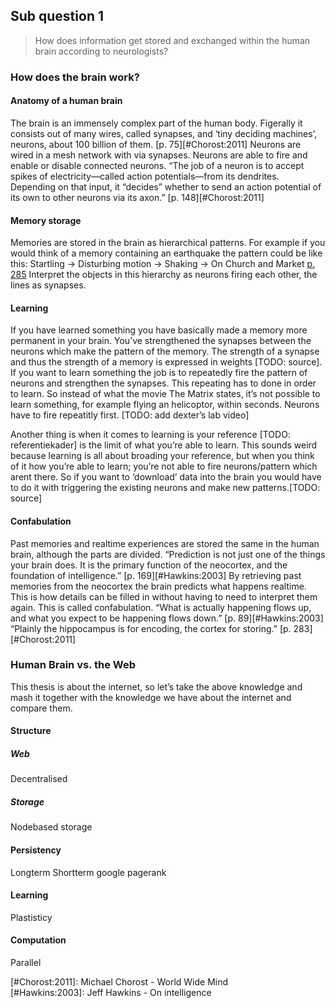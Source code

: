 ## Sub question 1
> How does information get stored and exchanged within the human brain according to neurologists?

### How does the brain work?
#### Anatomy of a human brain
The brain is an immensely complex part of the human body. Figerally it consists out of many wires, called synapses, and ‘tiny deciding machines’, neurons, about 100 billion of them. [p. 75][#Chorost:2011]
Neurons are wired in a mesh network with via synapses. Neurons are able to fire and enable or disable connected neurons. “The job of a neuron is to accept spikes of electricity—called action potentials—from its dendrites. Depending on that input, it “decides” whether to send an action potential of its own to other neurons via its axon.” [p. 148][#Chorost:2011]

#### Memory storage
Memories are stored in the brain as hierarchical patterns. For example if you would think of a memory containing an earthquake the pattern could be like this: Startling → Disturbing motion → Shaking → On Church and Market [p. 285](#Chorost:2011) Interpret the objects in this hierarchy as neurons firing each other, the lines as synapses. 

#### Learning
If you have learned something you have basically made a memory more permanent in your brain. You’ve strengthened the synapses between the neurons which make the pattern of the memory. The strength of a synapse and thus the strength of a memory is expressed in weights [TODO: source].
If you want to learn something the job is to repeatedly fire the pattern of neurons and strengthen the synapses. This repeating has to done in order to learn. So instead of what the movie The Matrix states, it’s not possible to learn something, for example flying an helicoptor, within seconds. Neurons have to fire repeatitly first. [TODO: add dexter’s lab video]

Another thing is when it comes to learning is your reference [TODO: referentiekader] is the limit of what you’re able to learn. This sounds weird because learning is all about broading your reference, but when you think of it how you’re able to learn; you’re not able to fire neurons/pattern which arent there. So if you want to ‘download’ data into the brain you would have to do it with triggering the existing neurons and make new patterns.[TODO: source]

#### Confabulation
Past memories and realtime experiences are stored the same in the human brain, although the parts are divided. “Prediction is not just one of the things your brain does. It is the primary function of the neocortex, and the foundation of intelligence.” [p. 169][#Hawkins:2003] By retrieving past memories from the neocortex the brain predicts what happens realtime. This is how details can be filled in without having to need to interpret them again. This is called confabulation. “What is actually happening flows up, and what you expect to be happening flows down.” [p. 89][#Hawkins:2003] “Plainly the hippocampus is for encoding, the cortex for storing.” [p. 283][#Chorost:2011]

### Human Brain vs. the Web
This thesis is about the internet, so let’s take the above knowledge and mash it together with the knowledge we have about the internet and compare them.

#### Structure
##### Web
Decentralised
##### Storage
Nodebased storage
#### Persistency
Longterm Shortterm
google pagerank
#### Learning
Plastisticy
#### Computation
Parallel

[#Chorost:2011]: Michael Chorost - World Wide Mind  
[#Hawkins:2003]: Jeff Hawkins - On intelligence  
